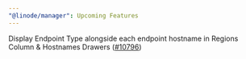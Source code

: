 ```yaml
---
"@linode/manager": Upcoming Features
---
```


Display Endpoint Type alongside each endpoint hostname in Regions Column & Hostnames Drawers ([#10796](https://github.com/linode/manager/pull/10796))
